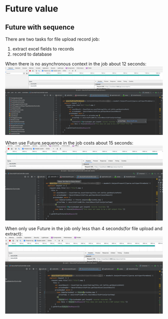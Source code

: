 # Future value

## Future with sequence

There are two tasks for file upload record job:
1. extract excel fields to records
2. record to database

When there is no asynchronous context in the job about 12 seconds:
![without future](pic/withoufuture.png)

When use Future.sequence in the job costs about 15 seconds:
![with sequence](pic/sequence.png)

When only use Future in the job only less than 4 seconds(for file upload and extract):
![only future](pic/future.png)